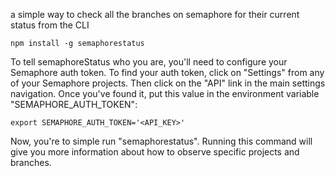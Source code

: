 a simple way to check all the branches on semaphore for their current status from the CLI

`npm install -g semaphorestatus`

To tell semaphoreStatus who you are, you'll need to configure your
Semaphore auth token.  To find your auth token, click on "Settings"
from any of your Semaphore projects.  Then click on the "API" link in
the main settings navigation.  Once you've found it, put this value in
the environment variable "SEMAPHORE_AUTH_TOKEN":

`export SEMAPHORE_AUTH_TOKEN='<API_KEY>'`

Now, you're to simple run "semaphorestatus".  Running this command
will give you more information about how to observe specific projects
and branches.

